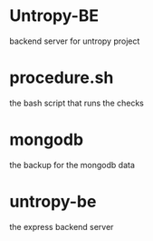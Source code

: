 # Untropy-BE
backend server for untropy project


# procedure.sh
the bash script that runs the checks

# mongodb
the backup for the mongodb data

# untropy-be
the express backend server
